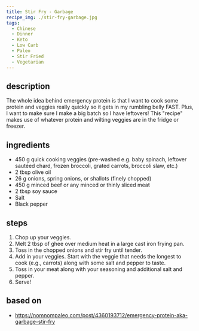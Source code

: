 ```yaml
---
title: Stir Fry - Garbage
recipe_img: ./stir-fry-garbage.jpg
tags:
  - Chinese
  - Dinner
  - Keto
  - Low Carb
  - Paleo
  - Stir Fried
  - Vegetarian
---
```


## description

The whole idea behind emergency protein is that I want to cook some protein and veggies really quickly so it gets in my rumbling belly FAST. Plus, I want to make sure I make a big batch so I have leftovers! This "recipe" makes use of whatever protein and wilting veggies are in the fridge or freezer.

## ingredients

- 450 g quick cooking veggies (pre-washed e.g. baby spinach, leftover sautéed chard, frozen broccoli, grated carrots, broccoli slaw, etc.)
- 2 tbsp olive oil
- 26 g onions, spring onions, or shallots (finely chopped)
- 450 g minced beef or any minced or thinly sliced meat
- 2 tbsp soy sauce
- Salt
- Black pepper

## steps

1. Chop up your veggies.
2. Melt 2 tbsp of ghee over medium heat in a large cast iron frying pan.
3. Toss in the chopped onions and stir fry until tender.
4. Add in your veggies. Start with the veggie that needs the longest to cook (e.g., carrots) along with some salt and pepper to taste.
5. Toss in your meat along with your seasoning and additional salt and pepper.
6. Serve!

## based on

- https://nomnompaleo.com/post/4360193712/emergency-protein-aka-garbage-stir-fry
